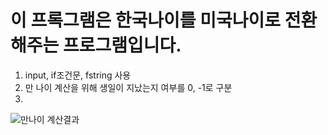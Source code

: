 # 이 프록그램은 한국나이를 미국나이로 전환해주는 프로그램입니다.
1. input, if조건문, fstring 사용
2. 만 나이 계산을 위해 생일이 지났는지 여부를 0, -1로 구분
3. 
![만나이 계산결과](https://user-images.githubusercontent.com/84886608/130617341-042c9f24-0c8e-444c-81d0-751e59931bc3.png)
